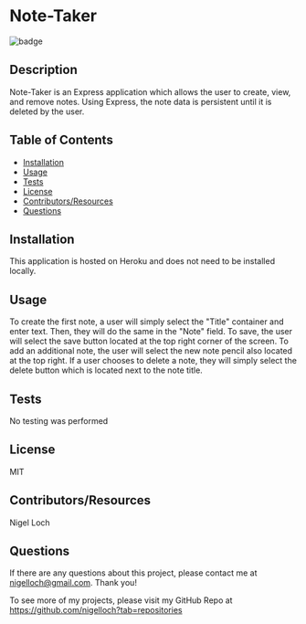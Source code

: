 #  Note-Taker

![badge](https://img.shields.io/badge/License-MIT-brightgreen)

##  Description

Note-Taker is an Express application which allows the user to create, view, and remove notes. Using Express, the note data is persistent until it is deleted by the user.

##  Table of Contents
* [Installation](#installation)
* [Usage](#usage)
* [Tests](#tests)
* [License](#license)
* [Contributors/Resources](#contributors)
* [Questions](#questions)

##  Installation

This application is hosted on Heroku and does not need to be installed locally.

##  Usage

To create the first note, a user will simply select the "Title" container and enter text. Then, they will do the same in the "Note" field. To save, the user will select the save button located at the top right corner of the screen. To add an additional note, the user will select the new note pencil also located at the top right. If a user chooses to delete a note, they will simply select the delete button which is located next to the note title.

##  Tests

No testing was performed

##  License

MIT

##  Contributors/Resources

Nigel Loch

##  Questions

If there are any questions about this project, please contact me at <nigelloch@gmail.com>. Thank you!

To see more of my projects, please visit my GitHub Repo at <https://github.com/nigelloch?tab=repositories>

  